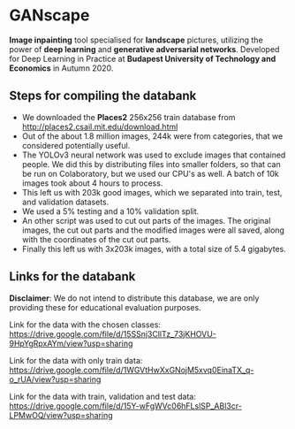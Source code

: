 # GANscape
**Image inpainting** tool specialised for **landscape** pictures, utilizing the power of **deep learning** and **generative adversarial networks**. Developed for Deep Learning in Practice at **Budapest University of Technology and Economics** in Autumn 2020.

## Steps for compiling the databank
- We downloaded the **Places2** 256x256 train database from http://places2.csail.mit.edu/download.html
- Out of the about 1.8 million images, 244k were from categories, that we considered potentially useful.
- The YOLOv3 neural network was used to exclude images that contained people. We did this by distributing files into smaller folders, so that can be run on Colaboratory, but we used our CPU's as well. A batch of 10k images took about 4 hours to process.
- This left us with 203k good images, which we separated into train, test, and validation datasets.
- We used a 5% testing and a 10% validation split.
- An other script was used to cut out parts of the images. The original images, the cut out parts and the modified images were all saved, along with the coordinates of the cut out parts.
- Finally this left us with 3x203k images, with a total size of 5.4 gigabytes.

## Links for the databank

**Disclaimer**: We do not intend to distribute this database, we are only providing these for educational evaluation purposes.

Link for the data with the chosen classes:
https://drive.google.com/file/d/15SSnj3CllTz_73jKHOVU-9HpYgRpxAYm/view?usp=sharing

Link for the data with only train data:
https://drive.google.com/file/d/1WGVtHwXxGNojM5xvq0EinaTX_q-o_rUA/view?usp=sharing

Link for the data with train, validation and test data:
https://drive.google.com/file/d/15Y-wFgWVc06hFLslSP_ABl3cr-LPMwOQ/view?usp=sharing